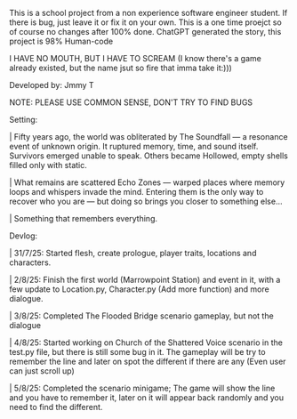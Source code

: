 This is a school project from a non experience software engineer student.
If there is bug, just leave it or fix it on your own.
This is a one time proejct so of course no changes after 100% done.
ChatGPT generated the story, this project is 98% Human-code

I HAVE NO MOUTH, BUT I HAVE TO SCREAM (I know there's a game already existed, but the name jsut so fire that imma take it:))) 

Developed by: Jmmy T 

NOTE: PLEASE USE COMMON SENSE, DON'T TRY TO FIND BUGS 

Setting:  

 | Fifty years ago, the world was obliterated by The Soundfall — a resonance event of unknown origin. It ruptured memory, time, and sound itself. Survivors emerged unable to speak. Others became Hollowed, empty shells filled only with static. 
 
 | What remains are scattered Echo Zones — warped places where memory loops and whispers invade the mind. Entering them is the only way to recover who you are — but doing so brings you closer to something else... 
 
 | Something that remembers everything. 
 
 Devlog: 
 
 | 31/7/25: Started flesh, create prologue, player traits, locations and characters. 
 
 | 2/8/25: Finish the first world (Marrowpoint Station) and event in it, with a few update to Location.py, Character.py (Add more function) and more dialogue. 
 
 | 3/8/25: Completed The Flooded Bridge scenario gameplay, but not the dialogue 
 
 | 4/8/25: Started working on Church of the Shattered Voice scenario in the test.py file, but there is still some bug in it. The gameplay will be try to remember the line and later on spot the different if there are any (Even user can just scroll up) 
 
 | 5/8/25: Completed the scenario minigame; The game will show the line and you have to remember it, later on it will appear back randomly and you need to find the different. 
 
